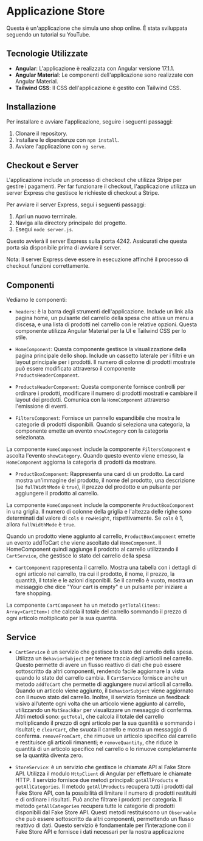 # Applicazione Store

Questa è un'applicazione che simula uno shop online. È stata sviluppata seguendo un tutorial su YouTube.

## Tecnologie Utilizzate

- **Angular**: L'applicazione è realizzata con Angular versione 17.1.1.
- **Angular Material**: Le componenti dell'applicazione sono realizzate con Angular Material.
- **Tailwind CSS**: Il CSS dell'applicazione è gestito con Tailwind CSS.

## Installazione

Per installare e avviare l'applicazione, seguire i seguenti passaggi:

1. Clonare il repository.
2. Installare le dipendenze con `npm install`.
3. Avviare l'applicazione con `ng serve`.

## Checkout e Server

L'applicazione include un processo di checkout che utilizza Stripe per gestire i pagamenti. Per far funzionare il checkout, l'applicazione utilizza un server Express che gestisce le richieste di checkout a Stripe.

Per avviare il server Express, segui i seguenti passaggi:

1. Apri un nuovo terminale.
2. Naviga alla directory principale del progetto.
3. Esegui `node server.js`.

Questo avvierà il server Express sulla porta 4242. Assicurati che questa porta sia disponibile prima di avviare il server.

Nota: Il server Express deve essere in esecuzione affinché il processo di checkout funzioni correttamente.


## Componenti

Vediamo le componenti: 

- `headers`: è la barra degli strumenti dell'applicazione. Include un link alla pagina home, un pulsante del carrello della spesa che attiva un menu a discesa, e una lista di prodotti nel carrello con le relative opzioni. Questa componente utilizza Angular Material per la UI e Tailwind CSS per lo stile.

- `HomeComponent`: Questa componente gestisce la visualizzazione della pagina principale dello shop. Include un cassetto laterale per i filtri e un layout principale per i prodotti. Il numero di colonne di prodotti mostrate può essere modificato attraverso il componente `ProductsHeaderComponent`.

- `ProductsHeaderComponent`: Questa componente fornisce controlli per ordinare i prodotti, modificare il numero di prodotti mostrati e cambiare il layout dei prodotti. Comunica con la `HomeComponent` attraverso l'emissione di eventi.

- `FiltersComponent`: Fornisce un pannello espandibile che mostra le categorie di prodotti disponibili. Quando si seleziona una categoria, la componente emette un evento `showCategory` con la categoria selezionata.

La componente `HomeComponent` include la componente `FiltersComponent` e ascolta l'evento `showCategory`. Quando questo evento viene emesso, la `HomeComponent` aggiorna la categoria di prodotti da mostrare.


- `ProductBoxComponent`: Rappresenta una card di un prodotto. La card mostra un'immagine del prodotto, il nome del prodotto, una descrizione (se `fullWidthMode` è `true`), il prezzo del prodotto e un pulsante per aggiungere il prodotto al carrello.


La componente `HomeComponent` include la componente `ProductBoxComponent` in una griglia. Il numero di colonne della griglia e l'altezza delle righe sono determinati dal valore di `cols` e `rowHeight`, rispettivamente. Se `cols` è 1, allora `fullWidthMode` è `true`. 

Quando un prodotto viene aggiunto al carrello, `ProductBoxComponent` emette un evento addToCart che viene ascoltato dal `HomeComponent`.
Il HomeComponent quindi aggiunge il prodotto al carrello utilizzando il `CartService`, che gestisce lo stato del carrello della spesa


- `CartComponent` rappresenta il carrello. Mostra una tabella con i dettagli di ogni articolo nel carrello, tra cui il prodotto, il nome, il prezzo, la quantità, il totale e le azioni disponibili. Se il carrello è vuoto, mostra un messaggio che dice "Your cart is empty" e un pulsante per iniziare a fare shopping.

La componente `CartComponent` ha un metodo `getTotal(items: Array<CartItem>)` che calcola il totale del carrello sommando il prezzo di ogni articolo moltiplicato per la sua quantità.


## Service 

- `CartService` è un servizio che gestisce lo stato del carrello della spesa. Utilizza un `BehaviorSubject` per tenere traccia degli articoli nel carrello. Questo permette di avere un flusso reattivo di dati che può essere sottoscritto da altri componenti, rendendo facile aggiornare la vista quando lo stato del carrello cambia. Il `CartService` fornisce anche un metodo `addToCart` che permette di aggiungere nuovi articoli al carrello. Quando un articolo viene aggiunto, il `BehaviorSubject` viene aggiornato con il nuovo stato del carrello. Inoltre, il servizio fornisce un feedback visivo all’utente ogni volta che un articolo viene aggiunto al carrello, utilizzando un `MatSnackBar` per visualizzare un messaggio di conferma. Altri metodi sono: `getTotal`, che calcola il totale del carrello moltiplicando il prezzo di ogni articolo per la sua quantità e sommando i risultati; e `clearCart`, che svuota il carrello e mostra un messaggio di conferma. `removeFromCart`, che rimuove un articolo specifico dal carrello e restituisce gli articoli rimanenti; e `removeQuantity`, che riduce la quantità di un articolo specifico nel carrello o lo rimuove completamente se la quantità diventa zero.

- `StoreService`: è un servizio che gestisce le chiamate API al Fake Store API. Utilizza il modulo `HttpClient` di Angular per effettuare le chiamate HTTP. Il servizio fornisce due metodi principali: `getAllProducts` e `getAllCategories`. Il metodo `getAllProducts` recupera tutti i prodotti dal Fake Store API, con la possibilità di limitare il numero di prodotti restituiti e di ordinare i risultati. Può anche filtrare i prodotti per categoria. Il metodo `getAllCategories` recupera tutte le categorie di prodotti disponibili dal Fake Store API. Questi metodi restituiscono un `Observable` che può essere sottoscritto da altri componenti, permettendo un flusso reattivo di dati. Questo servizio è fondamentale per l’interazione con il Fake Store API e fornisce i dati necessari per la nostra applicazione
